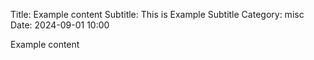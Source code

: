 Title: Example content
Subtitle: This is Example Subtitle
Category: misc
Date: 2024-09-01 10:00

Example content
